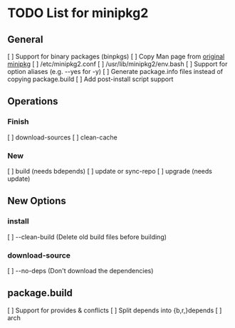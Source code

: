 # TODO List for minipkg2


## General
[ ] Support for binary packages (binpkgs)
[ ] Copy Man page from [original minipkg](https://github.com/riscygeek/micro-linux/blob/e5e44de4fb51311958726bf58a0148af3f2b28dc/minipkg/minipkg.8)
[ ] /etc/minipkg2.conf
[ ] /usr/lib/minipkg2/env.bash
[ ] Support for option aliases (e.g. --yes for -y)
[ ] Generate package.info files instead of copying package.build
[ ] Add post-install script support


## Operations

### Finish
[ ] download-sources
[ ] clean-cache

### New
[ ] build (needs bdepends)
[ ] update or sync-repo
[ ] upgrade (needs update)


## New Options

### install
[ ] --clean-build   (Delete old build files before building)

### download-source
[ ] --no-deps       (Don't download the dependencies)


## package.build
[ ] Support for provides & conflicts
[ ] Split depends into {b,r,}depends
[ ] arch
